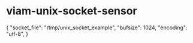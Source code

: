 # viam-unix-socket-sensor
{
  "socket_file": "/tmp/unix_socket_example",
  "bufsize": 1024,
  "encoding": "utf-8",
}